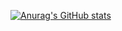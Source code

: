 [![Anurag's GitHub stats](https://github-readme-stats.vercel.app/api?username=0Lucifer0&count_private=true&include_all_commits=true)](https://github.com/anuraghazra/github-readme-stats)
